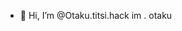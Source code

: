 - 👋 Hi, I’m @Otaku.titsi.hack
im . otaku




<!---
Otakutitsi/Otakutitsi is a ✨ special ✨ repository because its `README.md` (this file) appears on your GitHub profile.
You can click the Preview link to take a look at your changes.
--->
